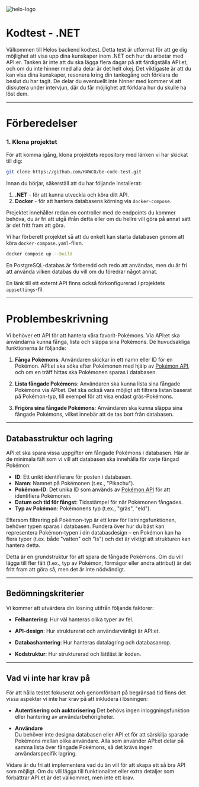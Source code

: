 ![helo-logo](https://github.com/user-attachments/assets/a3837815-9d8b-49b4-aa33-478be6c94e3a)

# Kodtest - .NET
Välkommen till Helos backend kodtest. Detta test är utformat för att ge dig möjlighet att visa upp dina kunskaper inom .NET och hur du arbetar med API:er.
Tanken är inte att du ska lägga flera dagar på att färdigställa API:et, och om du inte hinner med alla delar är det helt okej. Det viktigaste är att du kan visa dina kunskaper, resonera kring din tankegång och förklara de beslut du har tagit. De delar du eventuellt inte hinner med kommer vi att diskutera under intervjun, där du får möjlighet att förklara hur du skulle ha löst dem.


---
# Förberedelser 


### 1. Klona projektet

För att komma igång, klona projektets repository med länken vi har skickat till dig:

```bash
git clone https://github.com/HAWCO/be-code-test.git
```

Innan du börjar, säkerställ att du har följande installerat:

1. **.NET**  - för att kunna utveckla och köra ditt API.
2. **Docker** - för att hantera databasens körning via `docker-compose`.

Projektet innehåller redan en controller med de endpoints du kommer behöva, du är fri att utgå ifrån detta eller om du hellre vill göra på annat sätt är det fritt fram att göra. 

Vi har förberett projektet så att du enkelt kan starta databasen genom att köra `docker-compose.yaml`-filen. 
```bash
docker compose up --build
```

En PostgreSQL-databas är förberedd och redo att användas, men du är fri att använda vilken databas du vill om du föredrar något annat. 

En länk till ett externt API finns också förkonfigurerad i projektets `appsettings`-fil.

---
# Problembeskrivning
Vi behöver ett API för att hantera våra favorit-Pokémons. Via API:et ska användarna kunna fånga, lista och släppa sina Pokémons. De huvudsakliga funktionerna är följande:

1. **Fånga Pokémons**: Användaren skickar in ett namn eller ID för en Pokémon. API:et ska söka efter Pokémonen med hjälp av [Pokémon API](https://pokeapi.co/), och om en träff hittas ska Pokémonen sparas i databasen. 

2. **Lista fångade Pokémons**: Användaren ska kunna lista sina fångade Pokémons via API:et. Det ska också vara möjligt att filtrera listan baserat på Pokémon-typ, till exempel för att visa endast gräs-Pokémons.

3. **Frigöra sina fångade Pokémons**: Användaren ska kunna släppa sina fångade Pokémons, vilket innebär att de tas bort från databasen.

---

## Databasstruktur och lagring

API:et ska spara vissa uppgifter om fångade Pokémons i databasen. Här är de minimala fält som vi vill att databasen ska innehålla för varje fångad Pokémon:

- **ID**: Ett unikt identifierare för posten i databasen.
- **Namn**: Namnet på Pokémonen (t.ex., "Pikachu").
- **Pokémon-ID**: Det unika ID som används av [Pokémon API](https://pokeapi.co/) för att identifiera Pokémonen.
- **Datum och tid för fångst**: Tidsstämpel för när Pokémonen fångades.
- **Typ av Pokémon**: Pokémonens typ (t.ex., "gräs", "eld").

Eftersom filtrering på Pokémon-typ är ett krav för listningsfunktionen, behöver typen sparas i databasen. Fundera över hur du bäst kan representera Pokémon-typen i din databasdesign – en Pokémon kan ha flera typer (t.ex. både "vatten" och "is") och det är viktigt att strukturen kan hantera detta. 


Detta är en grundstruktur för att spara de fångade Pokémons. Om du vill lägga till fler fält (t.ex., typ av Pokémon, förmågor eller andra attribut) är det fritt fram att göra så, men det är inte nödvändigt.

---

## Bedömningskriterier
Vi kommer att utvärdera din lösning utifrån följande faktorer:

* **Felhantering**: Hur väl hanteras olika typer av fel.

* **API-design**: Hur strukturerat och användarvänligt är API:et.

* **Databashantering**: Hur hanteras datalagring och databasanrop.  

* **Kodstruktur**: Hur strukturerad och lättläst är koden.

---

## Vad vi inte har krav på

För att hålla testet fokuserat och genomförbart på begränsad tid finns det vissa aspekter vi inte har krav på att inkludera i lösningen:

- **Autentisering och auktorisering** 
  Det behövs ingen inloggningsfunktion eller hantering av användarbehörigheter.

- **Användare**  
  Du behöver inte designa databasen eller API:et för att särskilja sparade Pokémons mellan olika användare. Alla som använder API:et delar på samma lista över fångade Pokémons, så det krävs ingen användarspecifik lagring.


Vidare är du fri att implementera vad du än vill för att skapa ett så bra API som möjligt. Om du vill lägga till funktionalitet eller extra detaljer som förbättrar API:et är det välkommet, men inte ett krav.
